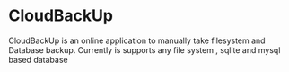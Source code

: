 CloudBackUp
===========

CloudBackUp is an online application to manually take filesystem and Database backup. Currently is supports any file system , sqlite and mysql based database